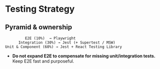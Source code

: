 # Testing Strategy
## Pyramid & ownership
```
         E2E (10%)  → Playwright
      Integration (30%) → Jest (+ Supertest / MSW)
Unit & Component (60%) → Jest + React Testing Library
```
- **Do not expand E2E to compensate for missing unit/integration tests.** Keep E2E fast and purposeful.

